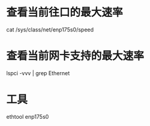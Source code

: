 # 查看当前往口的最大速率
cat /sys/class/net/enp175s0/speed

# 查看当前网卡支持的最大速率
lspci -vvv | grep Ethernet

# 工具
ethtool enp175s0
